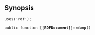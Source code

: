 ## Synopsis

<code>uses('rdf');</code>

<code>public function <b>[[RDFDocument]]::dump</b>()</code>

